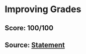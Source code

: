 # Improving Grades

## Score: 100/100

## Source: [Statement](https://training.olinfo.it/#/task/ois_grades/statement)
